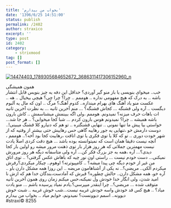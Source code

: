 ```yaml
---
title: 'بخواب من بیدارم'
date: '1396/6/25 14:51:00'
status: publish
permalink: /2402
author: straxico
excerpt: ''
type: post
id: 2402
category:
    - strixmood
tag: []
post_format: []
---
```

[![14474403_1789305684652672_3686311417306152960_n](../../uploads/2016/10/14474403_1789305684652672_3686311417306152960_n-300x225.jpg)](http://localhost/wp-content/uploads/2016/10/14474403_1789305684652672_3686311417306152960_n.jpg)

همون همیشگی  
خب.. میخوای بنویسی یا باز منو گیر آوردی؟ حداقل این دفه یه چیز بنویس قابل انتشار باشه .. به درک که هیچ مفهومی نداره .. هوممم .. چرا؟ چرا چی؟ هیچی بیخیال .. هه .. عکست منو یاد آهنگ های بهرام میندازه.. کدوم آهنگ؟ مرگ .. اون که مال یه آلبوم دیگست .. آره ولی قشنگه … کجاش قشنگه؟ … منم آخرین ثانیه … به نظرت آخرین ثانیه ات باهات حرف میزنه؟ نمیدونم. هوممم ،ولی اگه ببینمش میشناسمش .. کاش بارون باشه همیشه .. چرا؟ نمیدونم هوس بارون کردم … شبا کجا میخوابی؟ .. هر جا شد… خواستی بیا پیش ما تنها نمونی .. تنهایی قشنگتره .. تو هم که دنیارو کلا قشنگ میبینی!.. دوست دارمش خو ،تنهایی یه جور رهاییه گاهی حس رهاییش حتی بیشتر از وقتیه که از شهر خودت دوری .. تو که کلا یا توی فکری یا توی اتاقت ،رهاییت کجا بود آخه؟.. هوممم ، آنچه نیست دقیقا همان است که نمیتوانسته بوده باشد … هیچ دقت کردی اصلا یادت نیست مهمترین جملاتی که هر روز هزار بار توی ذهنت مرور میشه رو اولین بار کجا دیدی؟… آره ،همه به جز بزرگ فکر کن… آره ولی متاسفانه دیگه هر روز مرورش نمیکنی… دست خودم نیست … راستی اون نور چیه که باهاش عکس گرفتی؟ .. توی اتاق من غیر از خودم دیگه چی پیدا میشه؟ .. کامپیوترته؟ اوهوم.. چیکار میکردی؟رفرش میکردم الکی.. مریضی؟.. نه یکی از آشناهامون مریضه .. این روزا همه مشکل دارن باو .. آره خو، همه مشکل دارن.. حالش چطوره؟ قبرش که آمادست،بندگان خدا هم که ازش نا امید شدن، ولی انگار خدا خودش ول نمیکنه،حس میکنم زمان روی همون آخرین ثانیه متوقف شده … مریضی؟.. چرا اینقدر میپرسی؟.یادم نمیاد پرسیده باشم … منو یادت میاد؟ .. هیچ کس قد خودش واسه خودش غریبه نیست…شب خوش غریبه .. شبت خوش دیوونه.. اسمم دیوونست؟ نمیدونم، خوابم میاد .. بخواب من بیدارم  
\#straxi© 8255